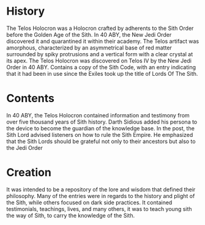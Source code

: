 # History
The Telos Holocron was a  Holocron crafted by adherents to the Sith Order before the Golden Age of the Sith.
In 40 ABY, the New Jedi Order discovered it and quarantined it within their academy.
The Telos artifact was amorphous, characterized by an asymmetrical base of red matter surrounded by spiky protrusions and a vertical form with a clear crystal at its apex.
The Telos Holocron was discovered on Telos IV by the New Jedi Order in 40 ABY.
Contains a copy of the Sith Code, with an entry indicating that it had been in use since the Exiles took up the title of Lords Of The Sith.

# Contents
In 40 ABY, the Telos Holocron contained information and testimony from over five thousand years of Sith history.
Darth Sidious added his persona to the device to become the guardian of the knowledge base.
In the post, the Sith Lord advised listeners on how to rule the Sith Empire.
He emphasized that the Sith Lords should be grateful not only to their ancestors but also to the Jedi Order



# Creation
It was intended to be a repository of the lore and wisdom that defined their philosophy.
Many of the entries were in regards to the history and plight of the Sith, while others focused on dark side practices.
It contained testimonials, teachings, lives, and many others, it was to teach young sith the way of Sith, to carry the knowledge of the Sith.